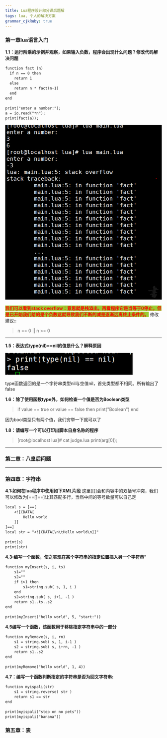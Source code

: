 ```yaml
---
title: Lua程序设计部分课后题解
tags: lua, 个人的解决方案
grammar_cjkRuby: true
---
```


### 第一章lua语言入门
**1.1：运行阶乘的示例并观察，如果输入负数，程序会出现什么问题？修改代码解决问题**
```
function fact (n)
  if n == 0 then
    return 1
  else
    return n * fact(n-1)
  end
end

print("enter a number:");
a = io.read("*n");
print(fact(a));
```

![运行结果](./images/1592117501626.png)

 <font style="background-color:yellowgreen;font-weight:bold;color:red">我们可以看到stack overflow：意思就是栈溢出。再看程序它是当等于0停止，但是已开始我们给的是个负数这就导致我们不断的减是逐渐远离终止条件的。</font>
 修改建议::
 > n == 0 || n >= 0

---

**1.5：表达式type(nil)==nil的值是什么？解释原因**

![运行结果](./images/1592118801673.png)

<font style="">
type函数返回的是一个字符串类型nil与空值nil，首先类型都不相同。所有输出了false
</font>

**1.6：除了使用函数type外，如何检查一个值是否为Boolean类型**

> if value == true or value == false then print("Boolean") end

因为bool类型只有两个值，我们穷举一下就可以了

**1.8：请编写一个可以打印出脚本自身名称的程序**
> [root@localhost lua]# cat judge.lua 
> print(arg[0]);


----

### 第二章：八皇后问题

---
### 第四章：字符串

**4.1:如何在lua程序中使用如下XML片段**
<font style="">
这里[[]]会和内容中的双括号冲突，我们可以修改为[==[]==]让其匹配多行，当然中间的等号数量可以自己定
</font>
```
local s = [==[
    <![CDATA[
        Hello world
    ]]
]==]
local str = "<![CDATA[\n\tHello world\n]]"

print(s)
print(str)
```

**4.3:编写一个函数，使之实现在某个字符串的指定位置插入另一个字符串"**
```
function myInsert(s, i, ts)
    s1=""
    s2=""
    if i>1 then
        s1=string.sub( s, 1, i )
    end
    s2=string.sub( s, i+1, -1 )
    return s1..ts..s2
end

print(myInsert("hello world", 5, "start:"))
```

**4.5编写一个函数，该函数用于移除指定字符串中的一部分**
```
function myRemove(s, i, rn)
    s1 = string.sub( s, 1, i-1 )
    s2 = string.sub( s, i+rn, -1 )
    return s1..s2
end

print(myRemove("hello world", 1, 4))
```

**4.7：编写一个函数判断指定的字符串是否为回文字符串:**
```
function myispali(str)
    s1 = string.reverse( str )
    return s1 == str
end

print(myispali("step on no pets"))
print(myispali("banana"))
```

### 第五章：表